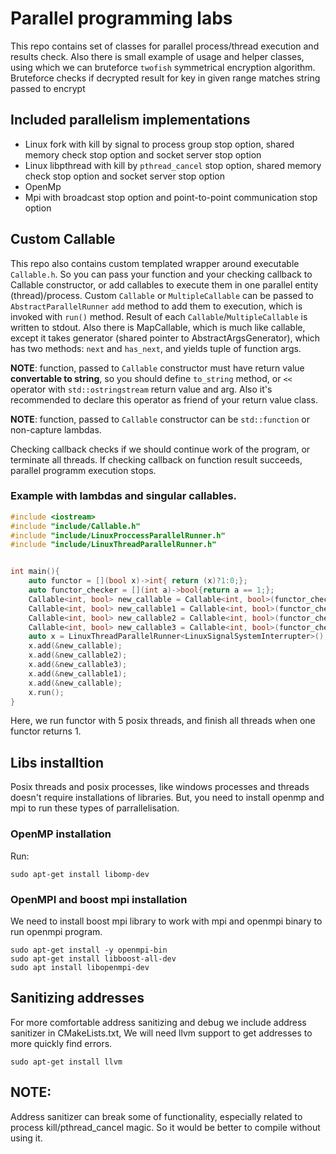 # Parallel programming labs

This repo contains set of classes for parallel process/thread execution and results check.
Also there is small example of usage and helper classes, using which we can bruteforce `twofish`
symmetrical encryption algorithm.
Bruteforce checks if decrypted result for key in given range matches string passed to encrypt
## Included parallelism implementations
* Linux fork with kill by signal to process group stop option, shared memory check stop option and socket server stop option
* Linux libpthread with kill by `pthread_cancel` stop option, shared memory check stop option and socket server stop option
* OpenMp 
* Mpi with broadcast stop option and point-to-point communication stop option


## Custom Callable
This repo also contains custom templated wrapper around executable `Callable.h`.
So you can pass your function and your checking callback to Callable constructor,
or add callables to execute them in one parallel entity (thread)/process.
Custom `Callable` or `MultipleCallable` can be passed to `AbstractParallelRunner` `add` method
to add them to execution, which is invoked with `run()` method.
Result of each `Callable`/`MultipleCallable` is written to stdout. 
Also there is MapCallable, which is much like callable, except it takes generator (shared pointer to AbstractArgsGenerator),
which has two methods: `next` and `has_next`, and yields tuple of function args.

**NOTE**: function, passed to `Callable` constructor must have return value **convertable to string**,
so you should define `to_string` method, or `<<` operator with `std::ostringstream` return value
and arg. Also it's recommended to declare this operator as friend of your return value class. 

**NOTE**: function, passed to `Callable` constructor can be `std::function` or non-capture lambdas.

Checking callback checks if we should continue work of the program, or terminate all threads.
If checking callback on function result succeeds, parallel programm execution stops.


### Example with lambdas and singular callables.

```c++
#include <iostream>
#include "include/Callable.h"
#include "include/LinuxProccessParallelRunner.h"
#include "include/LinuxThreadParallelRunner.h"


int main(){
    auto functor = [](bool x)->int{ return (x)?1:0;};
    auto functor_checker = [](int a)->bool{return a == 1;};
    Callable<int, bool> new_callable = Callable<int, bool>(functor_checker, functor, false);
    Callable<int, bool> new_callable1 = Callable<int, bool>(functor_checker, functor, false);
    Callable<int, bool> new_callable2 = Callable<int, bool>(functor_checker, functor, true);
    Callable<int, bool> new_callable3 = Callable<int, bool>(functor_checker, functor, false);
    auto x = LinuxThreadParallelRunner<LinuxSignalSystemInterrupter>();
    x.add(&new_callable);
    x.add(&new_callable2);
    x.add(&new_callable3);
    x.add(&new_callable1);
    x.add(&new_callable);
    x.run();
}
```  
Here, we run functor with 5 posix threads, and finish all threads when one functor returns 1.

## Libs installtion

Posix threads and posix processes, like windows processes and threads doesn't require installations of libraries.
But, you need to install openmp and mpi to run these types of parrallelisation.

### OpenMP installation
Run:
```shell script
sudo apt-get install libomp-dev
```

### OpenMPI and boost mpi installation
We need to install boost mpi library to work with mpi and openmpi binary to run openmpi program.

```shell script
sudo apt-get install -y openmpi-bin
sudo apt-get install libboost-all-dev
sudo apt install libopenmpi-dev
```


## Sanitizing addresses
For more comfortable address sanitizing and debug we include address sanitizer in CMakeLists.txt,
We will need llvm support to get addresses to more quickly find errors.
```shell script
sudo apt-get install llvm
```

## **NOTE:** 
Address sanitizer can break some of functionality, especially related to process kill/pthread_cancel magic.
So it would be better to compile without using it.